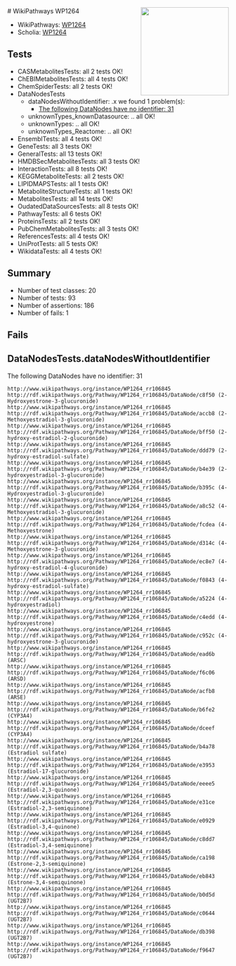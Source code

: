 <img style="float: right; width: 200px" src="https://upload.wikimedia.org/wikipedia/commons/thumb/8/83/Wplogo_with_text_500.png/640px-Wplogo_with_text_500.png" />
# WikiPathways WP1264

* WikiPathways: [WP1264](https://wikipathways.org/pathways/WP1264)
* Scholia: [WP1264](https://scholia.toolforge.org/wikipathways/WP1264)
## Tests
* CASMetabolitesTests: all 2 tests OK!
* ChEBIMetabolitesTests: all 4 tests OK!
* ChemSpiderTests: all 2 tests OK!
* DataNodesTests
    * dataNodesWithoutIdentifier: .x we found 1 problem(s):
        * [The following DataNodes have no identifier: 31](#8792c4cf)
    * unknownTypes_knownDatasource: .. all OK!
    * unknownTypes: .. all OK!
    * unknownTypes_Reactome: .. all OK!
* EnsemblTests: all 4 tests OK!
* GeneTests: all 3 tests OK!
* GeneralTests: all 13 tests OK!
* HMDBSecMetabolitesTests: all 3 tests OK!
* InteractionTests: all 8 tests OK!
* KEGGMetaboliteTests: all 2 tests OK!
* LIPIDMAPSTests: all 1 tests OK!
* MetaboliteStructureTests: all 1 tests OK!
* MetabolitesTests: all 14 tests OK!
* OudatedDataSourcesTests: all 8 tests OK!
* PathwayTests: all 6 tests OK!
* ProteinsTests: all 2 tests OK!
* PubChemMetabolitesTests: all 3 tests OK!
* ReferencesTests: all 4 tests OK!
* UniProtTests: all 5 tests OK!
* WikidataTests: all 4 tests OK!


## Summary

* Number of test classes: 20
* Number of tests: 93
* Number of assertions: 186
* Number of fails: 1

## Fails

<a name="8792c4cf" />

## DataNodesTests.dataNodesWithoutIdentifier

The following DataNodes have no identifier: 31
```
http://www.wikipathways.org/instance/WP1264_rr106845 http://rdf.wikipathways.org/Pathway/WP1264_rr106845/DataNode/c8f50 (2-Hydroxyestrone-3-glucuronide)
http://www.wikipathways.org/instance/WP1264_rr106845 http://rdf.wikipathways.org/Pathway/WP1264_rr106845/DataNode/accb8 (2-Methoxyestradiol-3-glucuronide)
http://www.wikipathways.org/instance/WP1264_rr106845 http://rdf.wikipathways.org/Pathway/WP1264_rr106845/DataNode/bff50 (2-hydroxy-estradiol-2-glucuronide)
http://www.wikipathways.org/instance/WP1264_rr106845 http://rdf.wikipathways.org/Pathway/WP1264_rr106845/DataNode/ddd79 (2-hydroxy-estradiol-sulfate)
http://www.wikipathways.org/instance/WP1264_rr106845 http://rdf.wikipathways.org/Pathway/WP1264_rr106845/DataNode/b4e39 (2-hydroxyestradiol-3-glucuronide)
http://www.wikipathways.org/instance/WP1264_rr106845 http://rdf.wikipathways.org/Pathway/WP1264_rr106845/DataNode/b395c (4-Hydroxyestradiol-3-glucuronide)
http://www.wikipathways.org/instance/WP1264_rr106845 http://rdf.wikipathways.org/Pathway/WP1264_rr106845/DataNode/a8c52 (4-Methoxyestradiol-3-glucuronide)
http://www.wikipathways.org/instance/WP1264_rr106845 http://rdf.wikipathways.org/Pathway/WP1264_rr106845/DataNode/fcdea (4-Methoxyestrone)
http://www.wikipathways.org/instance/WP1264_rr106845 http://rdf.wikipathways.org/Pathway/WP1264_rr106845/DataNode/d314c (4-Methoxyestrone-3-glucuronide)
http://www.wikipathways.org/instance/WP1264_rr106845 http://rdf.wikipathways.org/Pathway/WP1264_rr106845/DataNode/ec8e7 (4-hydroxy-estradiol-4-glucuronide)
http://www.wikipathways.org/instance/WP1264_rr106845 http://rdf.wikipathways.org/Pathway/WP1264_rr106845/DataNode/f0843 (4-hydroxy-estradiol-sulfate)
http://www.wikipathways.org/instance/WP1264_rr106845 http://rdf.wikipathways.org/Pathway/WP1264_rr106845/DataNode/a5224 (4-hydroxyestradiol)
http://www.wikipathways.org/instance/WP1264_rr106845 http://rdf.wikipathways.org/Pathway/WP1264_rr106845/DataNode/c4edd (4-hydroxyestrone)
http://www.wikipathways.org/instance/WP1264_rr106845 http://rdf.wikipathways.org/Pathway/WP1264_rr106845/DataNode/c952c (4-hydroxyestrone-3-glucuronide)
http://www.wikipathways.org/instance/WP1264_rr106845 http://rdf.wikipathways.org/Pathway/WP1264_rr106845/DataNode/ead6b (ARSC)
http://www.wikipathways.org/instance/WP1264_rr106845 http://rdf.wikipathways.org/Pathway/WP1264_rr106845/DataNode/f6c06 (ARSD)
http://www.wikipathways.org/instance/WP1264_rr106845 http://rdf.wikipathways.org/Pathway/WP1264_rr106845/DataNode/acfb8 (ARSE)
http://www.wikipathways.org/instance/WP1264_rr106845 http://rdf.wikipathways.org/Pathway/WP1264_rr106845/DataNode/b6fe2 (CYP3A4)
http://www.wikipathways.org/instance/WP1264_rr106845 http://rdf.wikipathways.org/Pathway/WP1264_rr106845/DataNode/dceef (CYP3A4)
http://www.wikipathways.org/instance/WP1264_rr106845 http://rdf.wikipathways.org/Pathway/WP1264_rr106845/DataNode/b4a78 (Estradiol sulfate)
http://www.wikipathways.org/instance/WP1264_rr106845 http://rdf.wikipathways.org/Pathway/WP1264_rr106845/DataNode/e3953 (Estradiol-17-glucuronide)
http://www.wikipathways.org/instance/WP1264_rr106845 http://rdf.wikipathways.org/Pathway/WP1264_rr106845/DataNode/eeee5 (Estradiol-2,3-quinone)
http://www.wikipathways.org/instance/WP1264_rr106845 http://rdf.wikipathways.org/Pathway/WP1264_rr106845/DataNode/e31ce (Estradiol-2,3-semiquinone)
http://www.wikipathways.org/instance/WP1264_rr106845 http://rdf.wikipathways.org/Pathway/WP1264_rr106845/DataNode/e0929 (Estradiol-3,4-quinone)
http://www.wikipathways.org/instance/WP1264_rr106845 http://rdf.wikipathways.org/Pathway/WP1264_rr106845/DataNode/c8dd7 (Estradiol-3,4-semiquinone)
http://www.wikipathways.org/instance/WP1264_rr106845 http://rdf.wikipathways.org/Pathway/WP1264_rr106845/DataNode/ca198 (Estrone-2,3-semiquinone)
http://www.wikipathways.org/instance/WP1264_rr106845 http://rdf.wikipathways.org/Pathway/WP1264_rr106845/DataNode/eb843 (Estrone-3,4-semiquinone)
http://www.wikipathways.org/instance/WP1264_rr106845 http://rdf.wikipathways.org/Pathway/WP1264_rr106845/DataNode/b0d5d (UGT2B7)
http://www.wikipathways.org/instance/WP1264_rr106845 http://rdf.wikipathways.org/Pathway/WP1264_rr106845/DataNode/c0644 (UGT2B7)
http://www.wikipathways.org/instance/WP1264_rr106845 http://rdf.wikipathways.org/Pathway/WP1264_rr106845/DataNode/db398 (UGT2B7)
http://www.wikipathways.org/instance/WP1264_rr106845 http://rdf.wikipathways.org/Pathway/WP1264_rr106845/DataNode/f9647 (UGT2B7)
```

